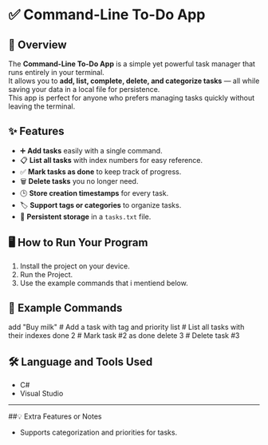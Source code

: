 # ✅ Command-Line To-Do App


## 📌 Overview
The **Command-Line To-Do App** is a simple yet powerful task manager that runs entirely in your terminal.  
It allows you to **add, list, complete, delete, and categorize tasks** — all while saving your data in a local file for persistence.  
This app is perfect for anyone who prefers managing tasks quickly without leaving the terminal.



## ✨ Features
- ➕ **Add tasks** easily with a single command.
- 📋 **List all tasks** with index numbers for easy reference.
- ✅ **Mark tasks as done** to keep track of progress.
-  🗑 **Delete tasks** you no longer need.
- 🕒 **Store creation timestamps** for every task.
- 🏷 **Support tags or categories** to organize tasks.
- 💾 **Persistent storage** in a `tasks.txt` file.



## 🖥 How to Run Your Program
1. Install the project on your device.
2. Run the Project.
3. Use the example commands that i mentiend below.



## 📖 Example Commands

add "Buy milk"                         # Add a task with tag and priority
list                                   # List all tasks with their indexes
done 2                                 # Mark task #2 as done
delete 3                               # Delete task #3




## 🛠 Language and Tools Used
- C#
- Visual Studio

---

##💡 Extra Features or Notes
- Supports categorization and priorities for tasks.

